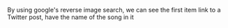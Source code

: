 



By using google's reverse image search, we can see the first item link
to a Twitter post, have the name of the song in it



